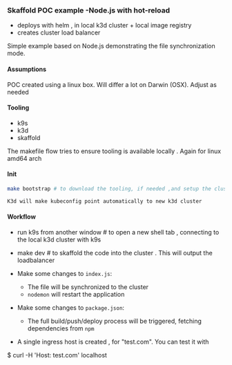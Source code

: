 ###  Skaffold POC example -Node.js with hot-reload

- deploys with helm , in local k3d cluster + local image registry
- creates cluster load balancer

Simple example based on Node.js demonstrating the file synchronization mode.

#### Assumptions

POC created using a linux box. Will differ a lot on Darwin (OSX). Adjust as needed

#### Tooling

- k9s
- k3d
- skaffold

The makefile flow tries to ensure tooling is available locally . Again for linux amd64 arch

#### Init

```bash
make bootstrap # to download the tooling, if needed ,and setup the cluster. This will take a few minutes on first run.

K3d will make kubeconfig point automatically to new k3d cluster

```

#### Workflow

* run k9s from another window # to open a new shell tab , connecting to the local k3d cluster with k9s

* make dev # to skaffold the code into the cluster . This will output the loadbalancer

* Make some changes to `index.js`:
    * The file will be synchronized to the cluster
    * `nodemon` will restart the application
* Make some changes to `package.json`:
    * The full build/push/deploy process will be triggered, fetching dependencies from `npm`

* A single ingress host is created , for "test.com". You can test it with

$ curl -H 'Host: test.com' localhost
